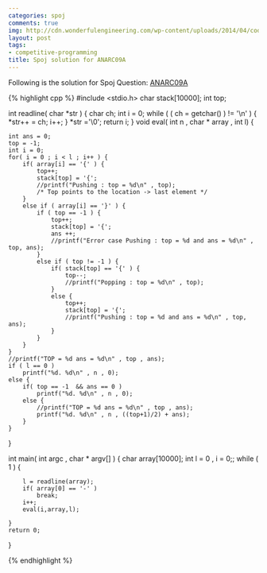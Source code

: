 ```yaml
---
categories: spoj
comments: true
img: http://cdn.wonderfulengineering.com/wp-content/uploads/2014/04/code-wallpaper-6.png
layout: post
tags:
- competitive-programming
title: Spoj solution for ANARC09A
---
```


Following is the solution for Spoj Question: [ANARC09A](http://www.spoj.com/problems/ANARC09A/)

{% highlight cpp %}
#include <stdio.h>
char stack[10000];
int top;

int readline( char *str ) {
        char ch;
	int i = 0;
        while ( ( ch = getchar() ) != '\n' ) {
                *str++ = ch;
		i++;
	}
        *str ='\0';
        return i;
}
void eval( int n , char * array , int l) {

	int ans = 0;
	top = -1;
	int i = 0;
	for( i = 0 ; i < l ; i++ ) {
		if( array[i] == '{' ) {
			top++;
			stack[top] = '{';
			//printf("Pushing : top = %d\n" , top);
			/* Top points to the location -> last element */
		}
		else if ( array[i] == '}' ) {
			if ( top == -1 ) {
				top++;
				stack[top] = '{';
				ans ++;
				//printf("Error case Pushing : top = %d and ans = %d\n" , top, ans);
			}
			else if ( top != -1 ) {
				if( stack[top] == '{' ) {
					top--;
					//printf("Popping : top = %d\n" , top);
				}
				else {
					top++;
					stack[top] = '{';
					//printf("Pushing : top = %d and ans = %d\n" , top, ans);
				}
			}
		}
	}
	//printf("TOP = %d ans = %d\n" , top , ans);	
	if ( l == 0 )
		printf("%d. %d\n" , n , 0);
	else {
		if( top == -1  && ans == 0 )
			printf("%d. %d\n" , n , 0);
		else {
			//printf("TOP = %d ans = %d\n" , top , ans);
			printf("%d. %d\n" , n , ((top+1)/2) + ans);
		}
	}
}

int main( int argc , char * argv[] ) {
	char array[10000];
	int l = 0 , i = 0;;
	while ( 1 ) {

		l = readline(array);
		if( array[0] == '-' )
			break;
		i++;
		eval(i,array,l);

	}
	return 0;
}

{% endhighlight %}